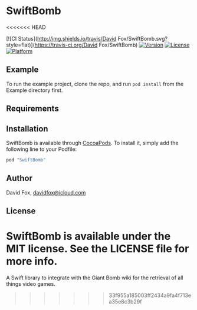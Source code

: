 # SwiftBomb
<<<<<<< HEAD

[![CI Status](http://img.shields.io/travis/David Fox/SwiftBomb.svg?style=flat)](https://travis-ci.org/David Fox/SwiftBomb)
[![Version](https://img.shields.io/cocoapods/v/SwiftBomb.svg?style=flat)](http://cocoapods.org/pods/SwiftBomb)
[![License](https://img.shields.io/cocoapods/l/SwiftBomb.svg?style=flat)](http://cocoapods.org/pods/SwiftBomb)
[![Platform](https://img.shields.io/cocoapods/p/SwiftBomb.svg?style=flat)](http://cocoapods.org/pods/SwiftBomb)

## Example

To run the example project, clone the repo, and run `pod install` from the Example directory first.

## Requirements

## Installation

SwiftBomb is available through [CocoaPods](http://cocoapods.org). To install
it, simply add the following line to your Podfile:

```ruby
pod "SwiftBomb"
```

## Author

David Fox, davidfox@icloud.com

## License

SwiftBomb is available under the MIT license. See the LICENSE file for more info.
=======
A Swift library to integrate with the Giant Bomb wiki for the retrieval of all things video games.
>>>>>>> 33f955a185003ff2434a9fa4f713ea35e8c3b29f
